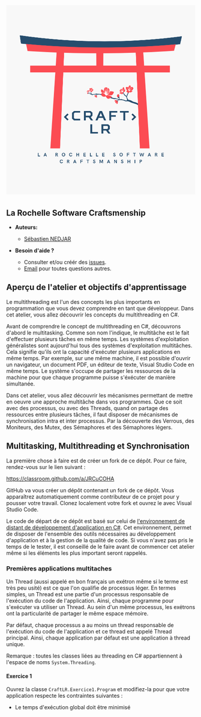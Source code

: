 # <img src="https://raw.githubusercontent.com/CraftLR/workshop-git/main/src/main/resources/assets/logo.png" alt="class logo" class="logo"/>

## La Rochelle Software Craftsmenship

* **Auteurs:**

    * [Sébastien NEDJAR](mailto:sebastien.nedjar@univ-amu.fr)

* **Besoin d'aide ?**

    * Consulter et/ou créér des [issues](https://github.com/CraftLR/workshop-git/issues).
    * [Email](mailto:sebastien.nedjar@univ-amu.fr) pour toutes questions autres.

## Aperçu de l'atelier et objectifs d'apprentissage

Le multithreading est l'un des concepts les plus importants en programmation que vous devez comprendre en tant que
développeur. Dans cet atelier, vous allez découvrir les concepts du multithreading en C#.

Avant de comprendre le concept de multithreading en C#, découvrons d'abord le multitasking. Comme son nom l'indique, le
multitâche est le fait d'effectuer plusieurs tâches en même temps. Les systèmes d'exploitation généralistes sont
aujourd'hui tous des systèmes d'exploitation multitâches. Cela signifie qu'ils ont la capacité d'exécuter plusieurs
applications en même temps. Par exemple, sur une même machine, il est possible d'ouvrir un navigateur, un document PDF,
un éditeur de texte, Visual Studio Code en même temps. Le système s'occupe de partager les ressources de la machine pour
que chaque programme puisse s'éxécuter de manière simultanée.

Dans cet atelier, vous allez découvrir les mécanismes permettant de mettre en oeuvre une approche multitâche dans vos
programmes. Que ce soit avec des processus, ou avec des Threads, quand on partage des ressources entre plusieurs tâches,
il faut disposer de mécanismes de synchronisation intra et inter processus. Par la découverte des Verrous, des
Moniteurs, des Mutex, des Sémaphores et des Sémaphores légers.

## Multitasking, Multithreading et Synchronisation

La première chose à faire est de créer un fork de ce dépôt. Pour ce faire, rendez-vous sur le lien suivant :

<https://classroom.github.com/a/JRCuCOHA>

GitHub va vous créer un dépôt contenant un fork de ce dépôt. Vous apparaîtrez automatiquement comme contributeur de ce
projet pour y pousser votre travail. Clonez localement votre fork et ouvrez le avec Visual Studio Code.

Le code de départ de ce dépôt est basé sur celui
de [l'environnement de distant de développement d'application en C#](https://github.com/CraftLR/RemoteDevelopmentCsharp).
Cet environnement, permet de disposer de l'ensemble des outils nécessaires au développement d'application et à la
gestion de la qualité de code. Si vous n'avez pas pris le temps de le tester, il est conseillé de le faire avant de
commencer cet atelier même si les éléments les plus important seront rappelés.

### Premières applications multitaches

Un Thread (aussi appelé en bon français un exétron même si le terme est très peu usité) est ce que l'on qualifie de
processus léger. En termes simples, un Thread est une partie d'un processus responsable de l'exécution du code de
l'application. Ainsi, chaque programme pour s'exécuter va utiliser un Thread. Au sein d'un même processus, les exétrons
ont la particularité de partager le même espace mémoire.

Par défaut, chaque processus a au moins un thread responsable de l'exécution du code de l'application et ce thread est
appelé Thread principal. Ainsi, chaque application par défaut est une application à thread unique.

Remarque : toutes les classes liées au threading en C# appartiennent à l'espace de noms `System.Threading`.

#### Exercice 1

Ouvrez la classe `CraftLR.Exercice1.Program` et modifiez-la pour que votre application respecte les contraintes suivantes :

- Le temps d'exécution global doit être minimisé
